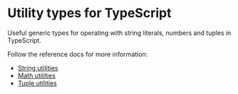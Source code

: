 # Utility types for TypeScript

Useful generic types for operating with string literals, numbers and tuples in TypeScript.

Follow the reference docs for more information:

- [String utilities](docs/modules/string.StringUtils.md)
- [Math utilities](docs/modules/math.MathUtils.md)
- [Tuple utilities](docs/modules/tuple.TupleUtils.md)

